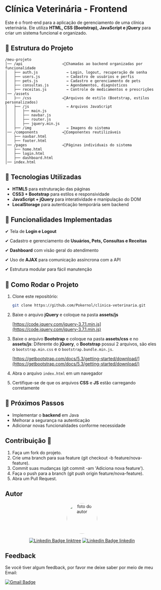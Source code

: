 # Clínica Veterinária - Frontend

Este é o front-end para a aplicação de gerenciamento de uma clínica veterinária. Ele utiliza **HTML, CSS (Bootstrap), JavaScript e jQuery** para criar um sistema funcional e organizado.

## 📂 Estrutura do Projeto

```plaintext
/meu-projeto
│── /api                  →🔹Chamadas ao backend organizadas por funcionalidade
│   ├── auth.js             → Login, logout, recuperação de senha
│   ├── users.js            → Cadastro de usuários e perfis
│   ├── pets.js             → Cadastro e gerenciamento de pets
│   ├── consultas.js        → Agendamentos, diagnósticos
│   ├── receitas.js         → Controle de medicamentos e prescrições
│── /assets                 
│   ├── /css              →🔹Arquivos de estilo (Bootstrap, estilos personalizados)
│   ├── /js                 → Arquivos JavaScript
│   │   ├── main.js           
│   │   ├── navbar.js            
│   │   ├── router.js         
│   │   ├── jquery.min.js  
│   ├── /img                → Imagens do sistema
│── /components           →🔹Componentes reutilizáveis
│   ├── navbar.html
│   ├── footer.html
│── /pages                →🔹Páginas individuais do sistema
│   ├── home.html
│   ├── login.html
│   ├── dashboard.html
│── index.html
```

## 🚀 Tecnologias Utilizadas

- **HTML5** para estruturação das páginas
- **CSS3 + Bootstrap** para estilos e responsividade
- **JavaScript + jQuery** para interatividade e manipulação do DOM
- **LocalStorage** para autenticação temporária sem backend

## 📌 Funcionalidades Implementadas

✔ Tela de **Login e Logout**

✔ Cadastro e gerenciamento de **Usuários, Pets, Consultas e Receitas**

✔ **Dashboard** com visão geral do atendimento

✔ Uso de **AJAX** para comunicação assíncrona com a API

✔ Estrutura modular para fácil manutenção

## 🔧 Como Rodar o Projeto

1. Clone este repositório:

   ```bash
   git clone https://github.com/Pokernol/clinica-veterinaria.git
   ```

2. Baixe o arquivo **jQuery** e coloque na pasta **assets/js**

    [https://code.jquery.com/jquery-3.7.1.min.js](https://code.jquery.com/jquery-3.7.1.min.js)

3. Baixe o arquivo **Bootstrap** e coloque na pasta **assets/css** e no **assets/js**: Diferente do **jQuery**, o **Bootstrap** possui 2 arquivos, são eles o `bootstrap.min.css` e o `bootstrap.bundle.min.js`.

    [https://getbootstrap.com/docs/5.3/getting-started/download/](https://getbootstrap.com/docs/5.3/getting-started/download/)

4. Abra o arquivo `index.html` em um navegador
5. Certifique-se de que os arquivos **CSS** e **JS** estão carregando corretamente

## 📌 Próximos Passos

- Implementar o **backend** em Java
- Melhorar a segurança na autenticação
- Adicionar novas funcionalidades conforme necessidade

## Contribuição 🤝

1. Faça um fork do projeto.
2. Crie uma branch para sua feature (git checkout -b feature/nova-feature).
3. Commit suas mudanças (git commit -am 'Adiciona nova feature').
4. Faça o push para a branch (git push origin feature/nova-feature).
5. Abra um Pull Request.

## Autor

<div align="center">
  <a href="https://www.linkedin.com/in/leonardo-vin%C3%ADcius25/">
    <img style="border-radius: 50%;" src="https://avatars.githubusercontent.com/u/100011077?v=4" width="100px;" alt="foto do autor"/>
  </a>

  [![Linkedin Badge linktree](https://img.shields.io/badge/-Leonardo_Vinícius-blue?style=flat-square&logo=Linkedin&logoColor=white&link=https://www.linkedin.com/in/leonardo-vin%C3%ADcius25/)](https://www.linkedin.com/in/leonardo-vin%C3%ADcius25/)
  [![Linkedin Badge linkedin](https://img.shields.io/badge/-Leonardo_Vinícius-39E09B?style=flat-square&logo=linktree&logoColor=white&link=https://linktr.ee/pokernol)](https://linktr.ee/pokernol)
</div>

## Feedback

Se você tiver algum feedback, por favor me deixe saber por meio de meu Email:

[![Gmail Badge](https://img.shields.io/badge/-Lenardopoke25@gmail.com-c14438?style=flat-square&logo=Gmail&logoColor=white&link=mailto:leonardopoke25.com)](mailto:leonardopoke25.com)
